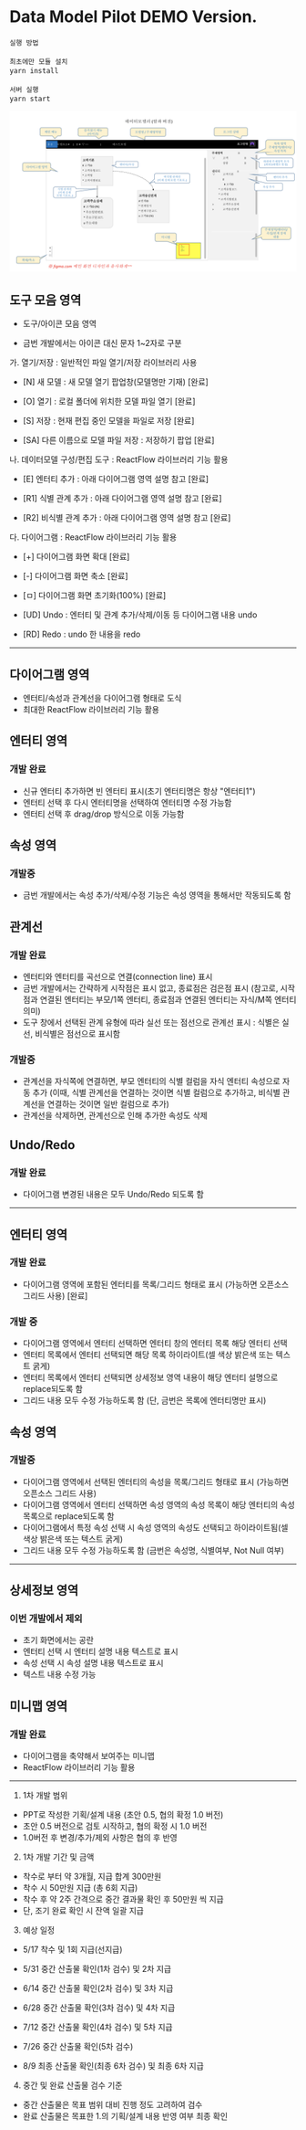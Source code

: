 # Data Model Pilot DEMO Version.

```
실행 방법 

최초에만 모듈 설치
yarn install

서버 실행
yarn start

```

![Data Model Pilot](./public/img/data_model_img.png)

## 도구 모음 영역

- 도구/아이콘 모음 영역

- 금번 개발에서는 아이콘 대신 문자 1~2자로 구분

가. 열기/저장 : 일반적인 파일 열기/저장 라이브러리 사용

- [N] 새 모델 : 새 모델 열기 팝업창(모델명만 기재) [완료]

- [O] 열기 : 로컬 폴더에 위치한 모델 파일 열기 [완료]

- [S] 저장 : 현재 편집 중인 모델을 파일로 저장 [완료]

- [SA] 다른 이름으로 모델 파일 저장 : 저장하기 팝업 [완료]

나. 데이터모델 구성/편집 도구 : ReactFlow 라이브러리 기능 활용

- [E] 엔터티 추가 : 아래 다이어그램 영역 설명 참고 [완료]

- [R1] 식별 관계 추가 : 아래 다이어그램 영역 설명 참고 [완료]

- [R2] 비식별 관계 추가 : 아래 다이어그램 영역 설명 참고 [완료]

다. 다이어그램 : ReactFlow 라이브러리 기능 활용

- [+] 다이어그램 화면 확대 [완료]

- [-] 다이어그램 화면 축소 [완료]

- [ㅁ] 다이어그램 화면 초기화(100%) [완료]

- [UD] Undo : 엔터티 및 관계 추가/삭제/이동 등 다이어그램 내용 undo

- [RD] Redo : undo 한 내용을 redo

---
## 다이어그램 영역
- 엔터티/속성과 관계선을 다이어그램 형태로 도식
- 최대한 ReactFlow 라이브러리 기능 활용

## 엔터티 영역
### 개발 완료
- 신규 엔터티 추가하면 빈 엔터티 표시(초기 엔터티명은 항상 "엔터티1")
- 엔터티 선택 후 다시 엔터티명을 선택하여 엔터티명 수정 가능함
- 엔터티 선택 후 drag/drop 방식으로 이동 가능함

## 속성 영역
### 개발중
- 금번 개발에서는 속성 추가/삭제/수정 기능은 속성 영역을 통해서만 작동되도록 함

## 관계선
### 개발 완료
- 엔터티와 엔터티를 곡선으로 연결(connection line) 표시 
- 금번 개발에서는 간략하게 시작점은 표시 없고, 종료점은 검은점 표시 
(참고로, 시작점과 연결된 엔터티는 부모/1쪽 엔터티, 종료점과 연결된 엔터티는 자식/M쪽 엔터티 의미)
- 도구 창에서 선택된 관계 유형에 따라 실선 또는 점선으로 관계선 표시 : 식별은 실선, 비식별은 점선으로 표시함
### 개발중
- 관계선을 자식쪽에 연결하면, 부모 엔터티의 식별 컬럼을 자식 엔터티 속성으로 자동 추가 
(이때, 식별 관계선을 연결하는 것이면 식별 컬럼으로 추가하고, 비식별 관계선을 연결하는 것이면 일반 컬럼으로 추가) 
- 관계선을 삭제하면, 관계선으로 인해 추가한 속성도 삭제 


## Undo/Redo
### 개발 완료
- 다이어그램 변경된 내용은 모두 Undo/Redo 되도록 함 
---
## 엔터티 영역

### 개발 완료
- 다이어그램 영역에 포함된 엔터티를 목록/그리드 형태로 표시 (가능하면 오픈소스 그리드 사용) [완료]


### 개발 중
- 다이어그램 영역에서 엔터티 선택하면 엔터티 창의 엔터티 목록 해당 엔터티 선택
- 엔터티 목록에서 엔터티 선택되면 해당 목록 하이라이트(셀 색상 밝은색 또는 텍스트 굵게)
- 엔터티 목록에서 엔터티 선택되면 상세정보 영역 내용이 해당 엔터티 설명으로 replace되도록 함
- 그리드 내용 모두 수정 가능하도록 함 (단, 금번은 목록에 엔터티명만 표시)

## 속성 영역
### 개발중
- 다이어그램 영역에서 선택된 엔터티의 속성을 목록/그리드 형태로 표시 (가능하면 오픈소스 그리드 사용)
- 다이어그램 영역에서 엔터티 선택하면 속성 영역의 속성 목록이 해당 엔터티의 속성 목록으로 replace되도록 함
- 다이어그램에서 특정 속성 선택 시 속성 영역의 속성도 선택되고 하이라이트됨(셀 색상 밝은색 또는 텍스트 굵게)
- 그리드 내용 모두 수정 가능하도록 함 (금번은 속성명, 식별여부, Not Null 여부)

---
## 상세정보 영역

### 이번 개발에서 제외
- 초기 화면에서는 공란
- 엔터티 선택 시 엔터티 설명 내용 텍스트로 표시
- 속성 선택 시 속성 설명 내용 텍스트로 표시
- 텍스트 내용 수정 가능

##  미니맵 영역

### 개발 완료
- 다이어그램을 축약해서 보여주는 미니맵
- ReactFlow 라이브러리 기능 활용

---


1. 1차 개발 범위
- PPT로 작성한 기획/설계 내용 (초안 0.5, 협의 확정 1.0 버전)
- 초안 0.5 버전으로 검토 시작하고, 협의 확정 시 1.0 버전
- 1.0버전 후 변경/추가/제외 사항은 협의 후 반영

2. 1차 개발 기간 및 금액
- 착수로 부터 약 3개월, 지급 합계 300만원
- 착수 시 50만원 지급 (총 6회 지급)
- 착수 후 약 2주 간격으로 중간 결과물 확인 후 50만원 씩 지급
- 단, 조기 완료 확인 시 잔액 일괄 지급

3. 예상 일정
- 5/17 착수 및 1회 지급(선지급)
- 5/31 중간 산출물 확인(1차 검수) 및 2차 지급
- 6/14 중간 산출물 확인(2차 검수) 및 3차 지급

- 6/28 중간 산출물 확인(3차 검수) 및 4차 지급
- 7/12 중간 산출물 확인(4차 검수) 및 5차 지급
- 7/26 중간 산출물 확인(5차 검수)
- 8/9 최종 산출물 확인(최종 6차 검수) 및 최종 6차 지급

4. 중간 및 완료 산출물 검수 기준
- 중간 산출물은 목표 범위 대비 진행 정도 고려하여 검수
- 완료 산출물은 목표한 1.의 기획/설계 내용 반영 여부 최종 확인